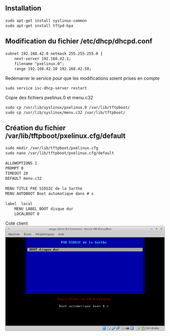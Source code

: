 ## Installation
```
sudo apt-get install syslinux-common
sudo apt-get install tftpd-hpa
```
## Modification du fichier /etc/dhcp/dhcpd.conf
```
subnet 192.168.42.0 netmask 255.255.255.0 {
    next-server 192.168.42.1; 
    filename "pxelinux.0";
    range 192.168.42.10 192.168.42.50;
```
Redémarrer le service pour que les modifications soient prises en compte
```
sudo service isc-dhcp-server restart
```
Copie des fichiers pxelinux.0 et menu.c32
```
sudo cp /usr/lib/syslinux/pxelinux.0 /var/lib/tftpboot/
sudo cp /usr/lib/syslinux/menu.c32 /var/lib/tftpboot/
```
## Création du fichier /var/lib/tftpboot/pxelinux.cfg/default
```
sudo mkdir /var/lib/tftpboot/pxelinux.cfg
sudo nano /var/lib/tftpboot/pxelinux.cfg/default

ALLOWOPTIONS 1
PROMPT 0
TIMEOUT 20
DEFAULT menu.c32

MENU TITLE PXE SIDSIC de la Sarthe
MENU AUTOBOOT Boot automatique dans # s

label  local
	MENU LABEL BOOT disque dur
	LOCALBOOT 0
```
Coté client
![client-pxe](https://github.com/havresac/stage-debian-server/blob/master/img/client-pxe.png)
